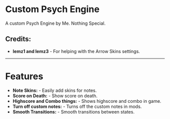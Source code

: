 # Custom Psych Engine

A custom Psych Engine by Me. Nothing Special.

## Credits:
* **lemz1 and lemz3** - For helping with the Arrow Skins settings.

---

# Features
- **Note Skins:** - Easily add skins for notes.
- **Score on Death:** - Show score on death.
- **Highscore and Combo things:** - Shows highscore and combo in game.
- **Turn off custom notes:** - Turns off the custom notes in mods.
- **Smooth Transitions:** - Smooth transitions between states.
